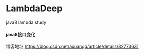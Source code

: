 # LambdaDeep
java8 lambda study  

#### java8接口变化
博客地址 https://blog.csdn.net/axuanqq/article/details/82773631